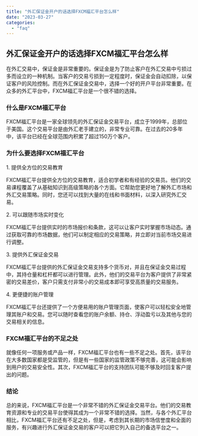 ```yaml
---
title: "外汇保证金开户的话选择FXCM福汇平台怎么样"
date: "2023-03-27"
categories: 
  - "faq"
---
```


## 外汇保证金开户的话选择FXCM福汇平台怎么样

在外汇交易中，保证金是非常重要的。保证金是为了防止客户在外汇交易中亏损过多而设立的一种机制。当客户的交易亏损到一定程度时，保证金会自动扣除，以保证客户的风险控制。而在外汇保证金交易中，选择一个好的开户平台非常重要。在众多的外汇平台中，FXCM福汇平台是一个很不错的选择。

### 什么是FXCM福汇平台

FXCM福汇平台是一家全球领先的外汇保证金交易平台，成立于1999年，总部位于美国。这个交易平台是由外汇老手建立的，非常专业可靠。在过去的20多年中，该平台已经在全球范围内积累了超过150万个客户。

### 为什么要选择FXCM福汇平台

1\. 提供全方位的交易教育

FXCM福汇平台提供全方位的交易教育，适合初学者和有经验的交易员。他们的交易课程覆盖了从基础知识到高级策略的各个方面。它帮助您更好地了解外汇市场和外汇交易策略。同时，您还可以找到大量的在线和书面材料，以深入研究外汇交易。

2\. 可以跟随市场实时变化

FXCM福汇平台提供实时的市场报价和条款，这可以让客户实时掌握市场动态。通过获取可靠的市场数据，他们可以制定相应的交易策略，并立即对当前市场交易进行调整。

3\. 提供外汇保证金交易

FXCM福汇平台提供的外汇保证金交易支持多个货币对，并且在保证金交易过程中，其持仓量和杠杆都可以进行管理。此外，他们的交易平台为客户提供了非常紧密的交易差价，客户只需支付非常小的交易成本即可享受高质量的交易服务。

4\. 更便捷的账户管理

FXCM福汇平台还提供了一个方便易用的账户管理页面，使客户可以轻松安全地管理其账户和交易。您可以随时查看您的账户余额、持仓、浮动盈亏以及其他与您的交易相关的信息。

### FXCM福汇平台的不足之处

就像任何一项服务或产品一样，FXCM福汇平台也有一些不足之处。首先，该平台在大多数国家都是受监管的，但是有一些国家的监管政策不够完善，这可能会影响到用户的交易安全性。其次，FXCM福汇平台的支持团队可能不够及时回复客户提出的问题。

### 结论

总的来说，FXCM福汇平台是一个非常不错的外汇保证金交易平台。他们的交易教育资源和专业的交易平台使得其成为一个非常不错的选择。当然，与各个外汇平台相比，FXCM福汇平台还有不足之处，但是，考虑到其长期的市场信誉度和全面的服务，有兴趣进行外汇保证金交易的客户可以把它列入自己的备选平台之一。
